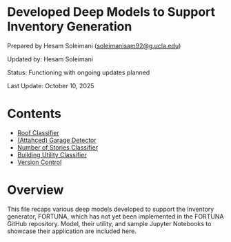 # Developed Deep Models to Support Inventory Generation

Prepared by Hesam Soleimani (soleimanisam92@g.ucla.edu)

Updated by: Hesam Soleimani

Status: Functioning with ongoing updates planned

Last Update: October 10, 2025


# Contents
- [Roof Classifier](#roof_c)
- [(Attahced) Garage Detector](#garage_d)
- [Number of Stories Classifier](#story_n)
- [Building Utility Classifier](#utility_c)
- [Version Control](#version-c)

# Overview

This file recaps various deep models developed to support the Inventory generator, FORTUNA, which has not yet been implemented in the FORTUNA GitHub repository. Model, their utility, and sample Jupyter Notebooks to showcase their application are included here.


